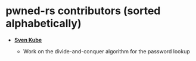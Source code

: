pwned-rs contributors (sorted alphabetically)
=============================================

* **[Sven Kube](https://github.com/SvenKube)**

  * Work on the divide-and-conquer algorithm for the password lookup
